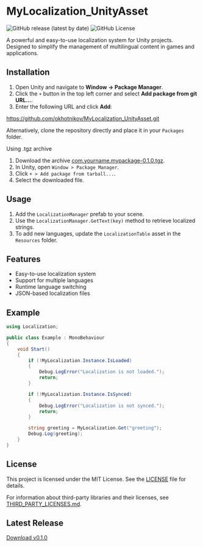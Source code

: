 # MyLocalization_UnityAsset
![GitHub release (latest by date)](https://img.shields.io/github/v/release/okhotnikov/MyLocalization_UnityAsset) ![GitHub License](https://img.shields.io/github/license/okhotnikov/MyLocalization_UnityAsset)

A powerful and easy-to-use localization system for Unity projects. Designed to simplify the management of multilingual content in games and applications.

## Installation

1. Open Unity and navigate to **Window -> Package Manager**.
2. Click the `+` button in the top left corner and select **Add package from git URL...**.
3. Enter the following URL and click **Add**:

https://github.com/okhotnikov/MyLocalization_UnityAsset.git

Alternatively, clone the repository directly and place it in your `Packages` folder.

Using .tgz archive
1. Download the archive [com.yourname.mypackage-0.1.0.tgz](https://github.com/yourname/repository/releases/download/v0.1.0/com.yourname.mypackage-0.1.0.tgz).
2. In Unity, open `Window > Package Manager`.
3. Click `+ > Add package from tarball...`.
4. Select the downloaded file.

## Usage

1. Add the `LocalizationManager` prefab to your scene.
2. Use the `LocalizationManager.GetText(key)` method to retrieve localized strings.
3. To add new languages, update the `LocalizationTable` asset in the `Resources` folder.

## Features
- Easy-to-use localization system
- Support for multiple languages
- Runtime language switching
- JSON-based localization files

## Example

```csharp
using Localization;

public class Example : MonoBehaviour
{
    void Start()
    {
        if (!MyLocalization.Instance.IsLoaded)
        {
            Debug.LogError("Localization is not loaded.");
            return;
        }

        if (!MyLocalization.Instance.IsSynced)
        {
            Debug.LogError("Localization is not synced.");
            return;
        }

        string greeting = MyLocalization.Get("greeting");
        Debug.Log(greeting);
    }
}
```

## License
This project is licensed under the MIT License. See the [LICENSE](LICENSE) file for details.

For information about third-party libraries and their licenses, see [THIRD_PARTY_LICENSES.md](THIRD_PARTY_LICENSES.md).

## Latest Release
[Download v0.1.0](https://github.com/okhotnikov/MyLocalization_UnityAsset/releases/tag/v0.1.0)